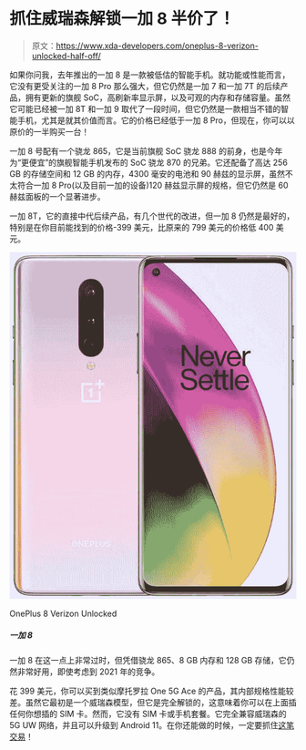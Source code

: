 # 抓住威瑞森解锁一加 8 半价了！

> 原文：<https://www.xda-developers.com/oneplus-8-verizon-unlocked-half-off/>

如果你问我，去年推出的一加 8 是一款被低估的智能手机。就功能或性能而言，它没有更受关注的一加 8 Pro 那么强大，但它仍然是一加 7 和一加 7T 的后续产品，拥有更新的旗舰 SoC，高刷新率显示屏，以及可观的内存和存储容量。虽然它可能已经被一加 8T 和一加 9 取代了一段时间，但它仍然是一款相当不错的智能手机，尤其是就其价值而言。它的价格已经低于一加 8 Pro，但现在，你可以以原价的一半购买一台！

一加 8 号配有一个骁龙 865，它是当前旗舰 SoC 骁龙 888 的前身，也是今年为“更便宜”的旗舰智能手机发布的 SoC 骁龙 870 的兄弟。它还配备了高达 256 GB 的存储空间和 12 GB 的内存，4300 毫安的电池和 90 赫兹的显示屏，虽然不太符合一加 8 Pro(以及目前一加的设备)120 赫兹显示屏的规格，但它仍然是 60 赫兹面板的一个显著进步。

一加 8T，它的直接中代后续产品，有几个世代的改进，但一加 8 仍然是最好的，特别是在你目前能找到的价格-399 美元，比原来的 799 美元的价格低 400 美元。

 <picture>![The OnePlus 8 is very last-gen by this point, but with a Snapdragon 865, 8 GB of RAM, and 128 GB of storage, it's still perfectly serviceable, even with the 2021 competition in mind.](img/9cc9f59fc2e74bb491b629826cd5667e.png)</picture> 

OnePlus 8 Verizon Unlocked

##### 一加 8

一加 8 在这一点上非常过时，但凭借骁龙 865、8 GB 内存和 128 GB 存储，它仍然非常好用，即使考虑到 2021 年的竞争。

花 399 美元，你可以买到类似摩托罗拉 One 5G Ace 的产品，其内部规格性能较差。虽然它最初是一个威瑞森模型，但它是完全解锁的，这意味着你可以在上面插任何你想插的 SIM 卡。然而，它没有 SIM 卡或手机套餐。它完全兼容威瑞森的 5G UW 网络，并且可以升级到 Android 11。在你还能做的时候，一定要抓住[这笔交易](https://www.bhphotovideo.com/c/product/1615543-REG/oneplus_5011101036_8_5g_uw_smartphone.html/BI/21019/KBID/17612/SID/UUxdaUeUpU3145)！